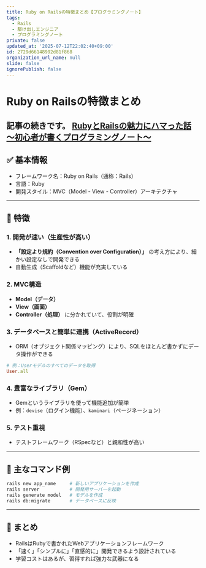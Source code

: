 ```yaml
---
title: Ruby on Railsの特徴まとめ【プログラミングノート】
tags:
  - Rails
  - 駆け出しエンジニア
  - プログラミングノート
private: false
updated_at: '2025-07-12T22:02:40+09:00'
id: 2729d66148992d81f868
organization_url_name: null
slide: false
ignorePublish: false
---
```

# Ruby on Railsの特徴まとめ
記事の続きです。
[RubyとRailsの魅力にハマった話 〜初心者が書くプログラミングノート〜](https://qiita.com/takumarider/items/765f504601e0e88bca46)
---
## ✅ 基本情報
- フレームワーク名：Ruby on Rails（通称：Rails）
- 言語：Ruby
- 開発スタイル：MVC（Model - View - Controller）アーキテクチャ

---

## 🚀 特徴

### 1. 開発が速い（生産性が高い）
- **「設定より規約（Convention over Configuration）」** の考え方により、細かい設定なしで開発できる
- 自動生成（Scaffoldなど）機能が充実している

### 2. MVC構造
- **Model（データ）**
- **View（画面）**
- **Controller（処理）**
に分かれていて、役割が明確

### 3. データベースと簡単に連携（ActiveRecord）
- ORM（オブジェクト関係マッピング）により、SQLをほとんど書かずにデータ操作ができる

```ruby
# 例：Userモデルのすべてのデータを取得
User.all
```

### 4. 豊富なライブラリ（Gem）
- Gemというライブラリを使って機能追加が簡単
- 例：`devise`（ログイン機能）、`kaminari`（ページネーション）

### 5. テスト重視
- テストフレームワーク（RSpecなど）と親和性が高い

---

## 🧩 主なコマンド例

```bash
rails new app_name     # 新しいアプリケーションを作成
rails server           # 開発用サーバーを起動
rails generate model   # モデルを作成
rails db:migrate       # データベースに反映
```

---

## 📝 まとめ
- RailsはRubyで書かれたWebアプリケーションフレームワーク
- 「速く」「シンプルに」「直感的に」開発できるよう設計されている
- 学習コストはあるが、習得すれば強力な武器になる

